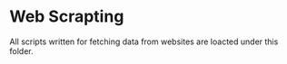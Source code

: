 # Web Scrapting
All scripts written for fetching data from websites are loacted under this folder. 
